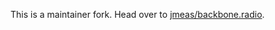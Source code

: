 This is a maintainer fork. Head over to [jmeas/backbone.radio](https://github.com/jmeas/backbone.radio).
